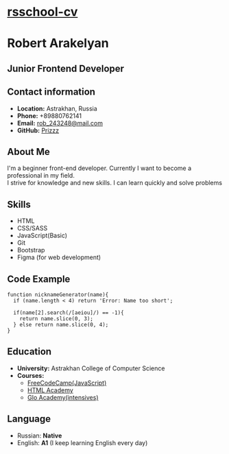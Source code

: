 # __[rsschool-cv](https://prizzz.github.io/rsschool-cv/cv)__

# __Robert Arakelyan__

## __Junior Frontend Developer__

## __Contact information__
- __Location:__ Astrakhan, Russia
- __Phone:__ +89880762141
- __Email:__ rob_243248@mail.com
- __GitHub:__ [Prizzz](https://github.com/Prizzz)

## __About Me__
I'm a beginner front-end developer. Currently I want to become a professional in my field. \
I strive for knowledge and new skills. I can learn quickly and solve problems

## __Skills__
- HTML
- CSS/SASS
- JavaScript(Basic)
- Git
- Bootstrap
- Figma (for web development)

## __Code Example__
```
function nicknameGenerator(name){
  if (name.length < 4) return 'Error: Name too short';
  
  if(name[2].search(/[aeiou]/) == -1){
    return name.slice(0, 3);
  } else return name.slice(0, 4);
}
```

## __Education__ 
- __University:__ Astrakhan College of Computer Science
- __Courses:__
  - [FreeCodeCamp(JavaScript)](https://www.freecodecamp.org)
  - [HTML Academy](https://www.htmlacademy.ru)
  - [Glo Academy(intensives)](https://glo.academy/)

## __Language__
- Russian: __Native__
- English: __A1__ (I keep learning English every day) 